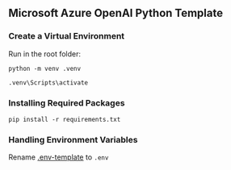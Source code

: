 ## Microsoft Azure OpenAI Python Template

### Create a Virtual Environment

Run in the root folder:

```python -m venv .venv```

```.venv\Scripts\activate```

### Installing Required Packages

```pip install -r requirements.txt```

### Handling Environment Variables

Rename [.env-template](.env-template) to ```.env```
